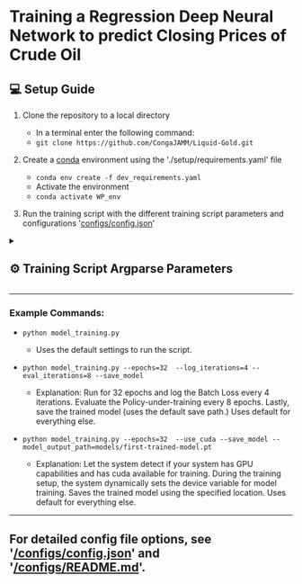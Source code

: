 # Training a Regression Deep Neural Network to predict Closing Prices of Crude Oil

## 💻 Setup Guide
1. Clone the repository to a local directory
    - In a terminal enter the following command:
    - ```git clone https://github.com/CongaJAMM/Liquid-Gold.git```

2. Create a [conda](https://docs.conda.io/projects/conda/en/latest/user-guide/install/) environment using the './setup/requirements.yaml' file
    - ```conda env create -f dev_requirements.yaml```
    - Activate the environment 
    - ```conda activate WP_env```

3. Run the training script with the different training script parameters and configurations '[configs/config.json](configs/config.json)'

<details>
  <summary><h2>⚙️ Training Script Argparse Parameters</h2></summary>

- `--epochs`  
  - **Type**: `int`  
  - **Default**: See '[/configs/README.md](/configs/README.md)' for default value. 
  - **Description**: Number of training epochs to run.

- `--learning_rate`  
  - **Type**: `float`  
  - **Default**: See '[/configs/README.md](/configs/README.md)' for default value. 
  - **Description**: Learning rate used by the optimizer.

- `--max_grad_norm`  
  - **Type**: `float`  
  - **Default**: See '[/configs/README.md](/configs/README.md)' for default value.
  - **Description**: The Maximum L2 Norm of the gradients for Gradient Clipping.

- `--dataloader_batch_size`  
  - **Type**: `int`  
  - **Default**: See '[/configs/README.md](/configs/README.md)' for default value.  
  - **Description**: Batch size used by the dataloaders for training, validation, and testing.

- `--dataloader_pin_memory`  
  - **Type**: `bool`  
  - **Default**: False
  - **Description**: Use flag to enable pinned memory in dataloaders (enabled by default).

- `--dataloader_num_workers`  
  - **Type**: `int`  
  - **Default**: See '[/configs/README.md](/configs/README.md)' for default value.  
  - **Description**: Number of subprocesses to use for data loading.

- `--log_iterations`  
  - **Type**: `int`  
  - **Default**: See '[/configs/README.md](/configs/README.md)' for default value.  
  - **Description**: Frequency (in iterations) to log training progress.

- `--eval_iterations`  
  - **Type**: `int`  
  - **Default**: See '[/configs/README.md](/configs/README.md)' for default value.  
  - **Description**: Frequency (in iterations) to evaluate the model.

- `--use_cuda`  
  - **Type**: `bool`  
  - **Default**: False  
  - **Description**: Use flag to enable CUDA for training if available.

- `--device`  
  - **Type**: `str`  
  - **Default**: See '[/configs/README.md](/configs/README.md)' for default value.  
  - **Description**: Device to use for training (e.g., `"cpu"`, `"cuda:0"`). Overrides `--use_cuda`.

- `--save_model`  
  - **Type**: `bool`  
  - **Default**: False
  - **Description**: Use flag to save the trained model after training.

- `--model_output_path`  
  - **Type**: `str`  
  - **Default**: See '[/configs/README.md](/configs/README.md)' for default value. 
  - **Description**: File path to save the trained model.

</details>

---

### Example Commands:
- ```python model_training.py```
    - Uses the default settings to run the script.
    
- ```python model_training.py --epochs=32  --log_iterations=4 --eval_iterations=8 --save_model```
    - Explanation: Run for 32 epochs and log the Batch Loss every 4 iterations. Evaluate the Policy-under-training every 8 epochs. Lastly, save the trained model (uses the default save path.) Uses default for everything else.
    
    
- ```python model_training.py --epochs=32  --use_cuda --save_model --model_output_path=models/first-trained-model.pt```
    - Explanation: Let the system detect if your system has GPU capabilities and has cuda available for training. During the training setup, the system dynamically sets the device variable for model training. Saves the trained model using the specified location. Uses default for everything else.

---

## For detailed config file options, see '[/configs/config.json](/configs/config.json)' and '[/configs/README.md](/configs/README.md)'.